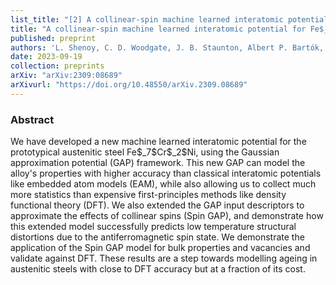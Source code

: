 ```yaml
---
list_title: "[2] A collinear-spin machine learned interatomic potential for Fe$_7$Cr$_2$Ni alloy"
title: "A collinear-spin machine learned interatomic potential for Fe$_7$Cr$_2$Ni alloy"
published: preprint
authors: 'L. Shenoy, C. D. Woodgate, J. B. Staunton, Albert P. Bartók, Charlotte S. Becquart, Christophe Domain, James R. Kermode'
date: 2023-09-19
collection: preprints
arXiv: "arXiv:2309:08689"
arXivurl: "https://doi.org/10.48550/arXiv.2309.08689"
---
```


<h3>Abstract</h3>
We have developed a new machine learned interatomic potential for the prototypical austenitic steel Fe$_7$Cr$_2$Ni, using the Gaussian approximation potential (GAP) framework. This new GAP can model the alloy's properties with higher accuracy than classical interatomic potentials like embedded atom models (EAM), while also allowing us to collect much more statistics than expensive first-principles methods like density functional theory (DFT). We also extended the GAP input descriptors to approximate the effects of collinear spins (Spin GAP), and demonstrate how this extended model successfully predicts low temperature structural distortions due to the antiferromagnetic spin state. We demonstrate the application of the Spin GAP model for bulk properties and vacancies and validate against DFT. These results are a step towards modelling ageing in austenitic steels with close to DFT accuracy but at a fraction of its cost.
